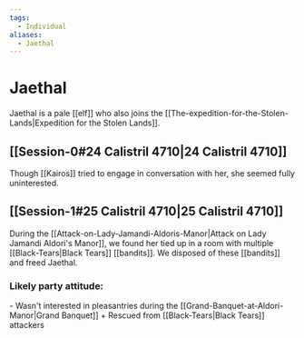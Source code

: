 ```yaml
---
tags:
  - Individual
aliases:
  - Jaethal
---
```

# Jaethal
Jaethal is a pale [[elf]] who also joins the [[The-expedition-for-the-Stolen-Lands|Expedition for the Stolen Lands]].
## [[Session-0#24 Calistril 4710|24 Calistril 4710]]
Though [[Kairos]] tried to engage in conversation with her, she seemed fully uninterested. 

## [[Session-1#25 Calistril 4710|25 Calistril 4710]]
During the [[Attack-on-Lady-Jamandi-Aldoris-Manor|Attack on Lady Jamandi Aldori's Manor]], we found her tied up in a room with multiple [[Black-Tears|Black Tears]] [[bandits]]. We disposed of these [[bandits]] and freed Jaethal. 

### Likely party attitude:
\- Wasn't interested in pleasantries during the [[Grand-Banquet-at-Aldori-Manor|Grand Banquet]]
\+ Rescued from [[Black-Tears|Black Tears]] attackers